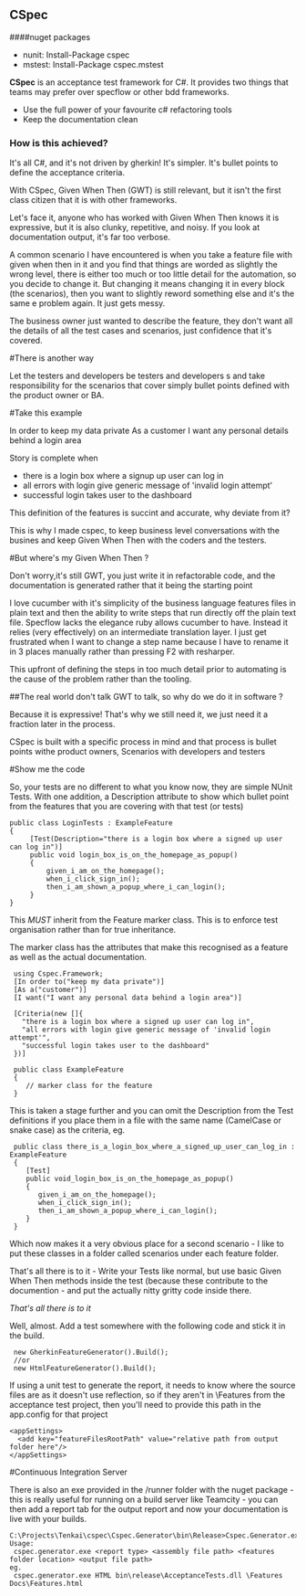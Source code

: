 ## CSpec ##

####nuget packages
- nunit: Install-Package cspec
- mstest: Install-Package cspec.mstest
 
**CSpec** is an acceptance test framework for C#. It provides two things that teams may prefer over specflow or other bdd frameworks.

- Use the full power of your favourite c# refactoring tools
- Keep the documentation clean

### How is this achieved? ###

It's all C#, and it's not driven by gherkin! It's simpler. It's bullet points to define the acceptance criteria. 

With CSpec, Given When Then (GWT) is still relevant, but it isn't the first class citizen that it is with other frameworks. 

Let's face it, anyone who has worked with Given When Then knows it is expressive, but it is also clunky, repetitive, and noisy. If you look at documentation output, it's far too verbose. 

A common scenario I have encountered is when you take a feature file with given when then in it and you find that things are worded as slightly the wrong level, there is either too much or too little detail for the automation, so you decide to change it. But changing it means changing it in every block (the scenarios), then you want to slightly reword something else and it's the same e problem again. It just gets messy.

The business owner just wanted to describe the feature, they don't want all the details of all the test cases and scenarios, just confidence that it's covered.

#There is another way

Let the testers and developers be testers and developers s and take responsibility for the scenarios that cover simply bullet points defined with the product owner or BA.

#Take this example

 In order to keep my data private
 As a customer
 I want any personal details behind a login area

Story is complete when 
- there is a login box where a signup up user can log in
- all errors with login give generic message of 'invalid login attempt'
- successful login takes user to the dashboard

This definition of the features is succint and accurate, why deviate from it?

This is why I made cspec, to keep business level conversations with the busines and keep Given When Then with the coders and the testers. 

#But where's my Given When Then ? 

Don't worry,it's still GWT, you just write it in refactorable code, and the documentation is generated rather that it being the starting point



I love cucumber with it's simplicity of the business language features files in plain text and then the ability to write steps that run directly off the plain text file. Specflow lacks the elegance ruby allows cucumber to have. Instead it relies (very effectively) on an intermediate translation layer. I just get frustrated when I want to change a step name because I have to rename it in 3 places manually rather than pressing F2 with resharper.

This upfront of defining the steps in too much detail prior to automating is the cause of the problem rather than the tooling.

##The real world don't talk GWT to talk, so why do we do it in software ?

Because it is expressive! That's why we still need it, we just need it a fraction later in the process.

CSpec is built with a specific process in mind and that process is bullet points withe product owners, Scenarios with developers and testers 

#Show me the code

So, your tests are no different to what you know now, they are simple NUnit Tests. With one addition, a Description attribute to show which bullet point from the features that you are covering with that test (or tests)

    public class LoginTests : ExampleFeature
    {
         [Test(Description="there is a login box where a signed up user can log in")]
         public void login_box_is_on_the_homepage_as_popup()
         {
             given_i_am_on_the_homepage();
             when_i_click_sign_in();
             then_i_am_shown_a_popup_where_i_can_login();
         }
    }

This *MUST* inherit from the Feature marker class. This is to enforce test organisation rather than for true inheritance.

The marker class has the attributes that make this recognised as a feature as well as the actual documentation.

     using Cspec.Framework;
     [In order to("keep my data private")]
     [As a("customer")]
     [I want("I want any personal data behind a login area")]
 
     [Criteria(new []{ 
       "there is a login box where a signed up user can log in",
       "all errors with login give generic message of 'invalid login attempt'",
       "successful login takes user to the dashboard"
     })]

     public class ExampleFeature
     {
        // marker class for the feature
     }

This is taken a stage further and you can omit the Description from the Test definitions if you place them in a file with the same name (CamelCase or snake case) as the criteria, eg.

     public class there_is_a_login_box_where_a_signed_up_user_can_log_in : ExampleFeature
     {
        [Test]
        public void_login_box_is_on_the_homepage_as_popup()
        {
           given_i_am_on_the_homepage();
           when_i_click_sign_in();
           then_i_am_shown_a_popup_where_i_can_login();
        }
     }

Which now makes it a very obvious place for a second scenario - I like to put these classes in a folder called scenarios under each feature folder.

That's all there is to it - Write your Tests like normal, but use basic Given When Then methods inside the test (because these contribute to the documention - and put the actually nitty gritty code inside there.

*That's all there is to it*

Well, almost. Add a test somewhere with the following code and stick it in the build.

     new GherkinFeatureGenerator().Build();
     //or
     new HtmlFeatureGenerator().Build();

If using a unit test to generate the report, it needs to know where the source files are as it doesn't use reflection, so if they aren't in \Features from the acceptance test project, then you'll need to provide this path in the app.config for that project

    <appSettings>
      <add key="featureFilesRootPath" value="relative path from output folder here"/>
    </appSettings>

#Continuous Integration Server

There is also an exe provided in the /runner folder with the nuget package - this is really useful for running on a build server like Teamcity - you can then add a report tab for the output report and now your documentation is live with your builds.

    C:\Projects\Tenkai\cspec\Cspec.Generator\bin\Release>Cspec.Generator.exe
    Usage:
     cspec.generator.exe <report type> <assembly file path> <features folder location> <output file path>
    eg. 
     cspec.generator.exe HTML bin\release\AcceptanceTests.dll \Features Docs\Features.html


   

